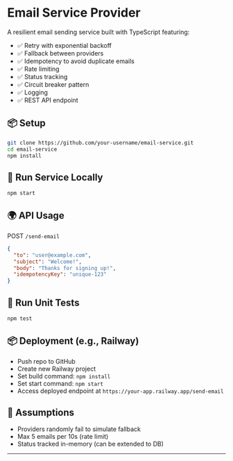 # Email Service Provider

A resilient email sending service built with TypeScript featuring:
- ✅ Retry with exponential backoff
- ✅ Fallback between providers
- ✅ Idempotency to avoid duplicate emails
- ✅ Rate limiting
- ✅ Status tracking
- ✅ Circuit breaker pattern
- ✅ Logging
- ✅ REST API endpoint

## 📦 Setup

```bash
git clone https://github.com/your-username/email-service.git
cd email-service
npm install
```

## 🚀 Run Service Locally

```bash
npm start
```

## 🌍 API Usage

POST `/send-email`

```json
{
  "to": "user@example.com",
  "subject": "Welcome!",
  "body": "Thanks for signing up!",
  "idempotencyKey": "unique-123"
}
```

## 🧪 Run Unit Tests

```bash
npm test
```

## 📦 Deployment (e.g., Railway)
- Push repo to GitHub
- Create new Railway project
- Set build command: `npm install`
- Set start command: `npm start`
- Access deployed endpoint at `https://your-app.railway.app/send-email`

## 🧾 Assumptions
- Providers randomly fail to simulate fallback
- Max 5 emails per 10s (rate limit)
- Status tracked in-memory (can be extended to DB)

---

